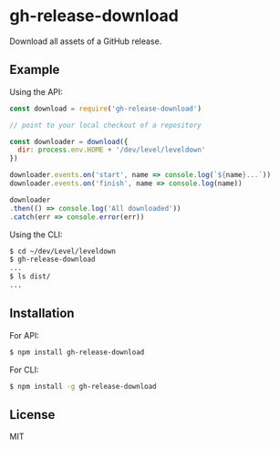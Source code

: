 # gh-release-download

Download all assets of a GitHub release.

## Example

Using the API:

```js
const download = require('gh-release-download')

// point to your local checkout of a repository

const downloader = download({
  dir: process.env.HOME + '/dev/level/leveldown'
})

downloader.events.on('start', name => console.log(`${name}...`))
downloader.events.on('finish', name => console.log(name))

downloader
.then(() => console.log('All downloaded'))
.catch(err => console.error(err))
```

Using the CLI:

```bash
$ cd ~/dev/Level/leveldown
$ gh-release-download
...
$ ls dist/
...
```

## Installation

For API:

```bash
$ npm install gh-release-download
```

For CLI:

```bash
$ npm install -g gh-release-download
```

## License

MIT
